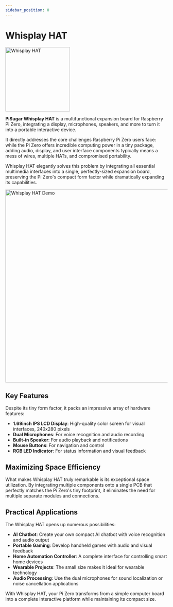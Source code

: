 ```yaml
---
sidebar_position: 0
---
```


# Whisplay HAT

<img src="/img/whisplay_logo@4x-8.png" alt="Whisplay HAT" width="200"></img>

**PiSugar Whisplay HAT** is a multifunctional expansion board for Raspberry Pi Zero, integrating a display, microphones, speakers, and more to turn it into a portable interactive device.

It directly addresses the core challenges Raspberry Pi Zero users face: while the Pi Zero offers incredible computing power in a tiny package, adding audio, display, and user interface components typically means a mess of wires, multiple HATs, and compromised portability. 

Whisplay HAT elegantly solves this problem by integrating all essential multimedia interfaces into a single, perfectly-sized expansion board, preserving the Pi Zero's compact form factor while dramatically expanding its capabilities.

<img src="/img/whisplay-demo.jpg" alt="Whisplay HAT Demo" width="600"></img>

## Key Features
Despite its tiny form factor, it packs an impressive array of hardware features:

- **1.69inch IPS LCD Display**: High-quality color screen for visual interfaces, 240x280 pixels
- **Dual Microphones**: For voice recognition and audio recording
- **Built-in Speaker**: For audio playback and notifications
- **Mouse Buttons**: For navigation and control
- **RGB LED Indicator**: For status information and visual feedback

## Maximizing Space Efficiency

What makes Whisplay HAT truly remarkable is its exceptional space utilization. By integrating multiple components onto a single PCB that perfectly matches the Pi Zero's tiny footprint, it eliminates the need for multiple separate modules and connections.

## Practical Applications

The Whisplay HAT opens up numerous possibilities:

- **AI Chatbot**: Create your own compact AI chatbot with voice recognition and audio output
- **Portable Gaming**: Develop handheld games with audio and visual feedback
- **Home Automation Controller**: A complete interface for controlling smart home devices
- **Wearable Projects**: The small size makes it ideal for wearable technology
- **Audio Processing**: Use the dual microphones for sound localization or noise cancellation applications

With Whisplay HAT, your Pi Zero transforms from a simple computer board into a complete interactive platform while maintaining its compact size.
